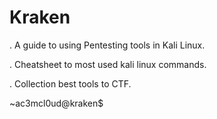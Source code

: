 # Kraken

. A guide to using Pentesting tools in Kali Linux. 

. Cheatsheet to most used kali linux commands. 

. Collection best tools to CTF.  


~ac3mcl0ud@kraken$
